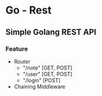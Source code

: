 # Go - Rest
## Simple Golang REST API

### Feature
- Router
    - "/note" [GET, POST]
    - "/user" [GET, POST]
    - "/login" [POST]
- Chaining Middleware
